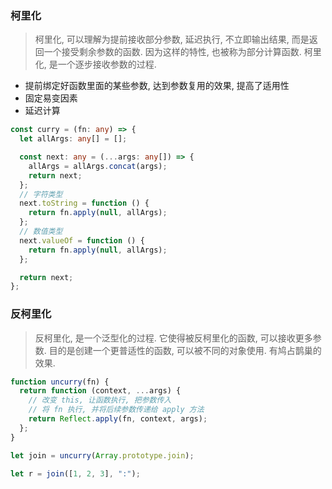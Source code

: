 ### 柯里化

> 柯里化, 可以理解为提前接收部分参数, 延迟执行, 不立即输出结果, 而是返回一个接受剩余参数的函数. 因为这样的特性, 也被称为部分计算函数. 柯里化, 是一个逐步接收参数的过程.

- 提前绑定好函数里面的某些参数, 达到参数复用的效果, 提高了适用性
- 固定易变因素
- 延迟计算

```ts
const curry = (fn: any) => {
  let allArgs: any[] = [];

  const next: any = (...args: any[]) => {
    allArgs = allArgs.concat(args);
    return next;
  };
  // 字符类型
  next.toString = function () {
    return fn.apply(null, allArgs);
  };
  // 数值类型
  next.valueOf = function () {
    return fn.apply(null, allArgs);
  };

  return next;
};
```

### 反柯里化

> 反柯里化, 是一个泛型化的过程. 它使得被反柯里化的函数, 可以接收更多参数. 目的是创建一个更普适性的函数, 可以被不同的对象使用. 有鸠占鹊巢的效果.

```ts
function uncurry(fn) {
  return function (context, ...args) {
    // 改变 this, 让函数执行, 把参数传入
    // 将 fn 执行, 并将后续参数传递给 apply 方法
    return Reflect.apply(fn, context, args);
  };
}

let join = uncurry(Array.prototype.join);

let r = join([1, 2, 3], ":");
```
